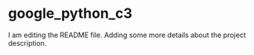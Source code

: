 # google_python_c3
I am editing the README file. Adding some more details about the project description.
